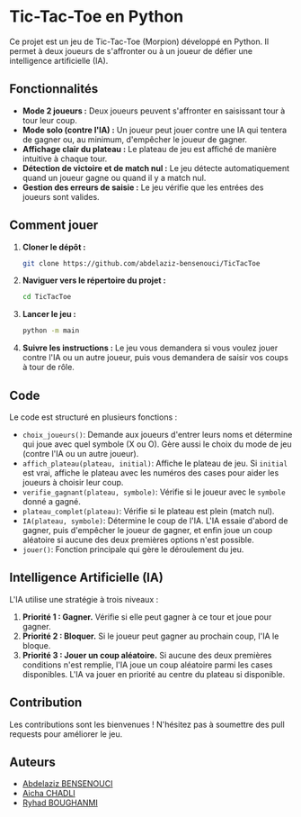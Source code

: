 # Tic-Tac-Toe en Python

Ce projet est un jeu de Tic-Tac-Toe (Morpion) développé en Python. Il permet à deux joueurs de s'affronter ou à un joueur de défier une intelligence artificielle (IA).

## Fonctionnalités

*   **Mode 2 joueurs :** Deux joueurs peuvent s'affronter en saisissant tour à tour leur coup.
*   **Mode solo (contre l'IA) :** Un joueur peut jouer contre une IA qui tentera de gagner ou, au minimum, d'empêcher le joueur de gagner.
*   **Affichage clair du plateau :** Le plateau de jeu est affiché de manière intuitive à chaque tour.
*   **Détection de victoire et de match nul :** Le jeu détecte automatiquement quand un joueur gagne ou quand il y a match nul.
*   **Gestion des erreurs de saisie :** Le jeu vérifie que les entrées des joueurs sont valides.

## Comment jouer

1.  **Cloner le dépôt :**
    ```bash
    git clone https://github.com/abdelaziz-bensenouci/TicTacToe
    ```
2.  **Naviguer vers le répertoire du projet :**
    ```bash
    cd TicTacToe
    ```
3.  **Lancer le jeu :**
    ```bash
    python -m main
    ```
4.  **Suivre les instructions :** Le jeu vous demandera si vous voulez jouer contre l'IA ou un autre joueur, puis vous demandera de saisir vos coups à tour de rôle.

## Code

Le code est structuré en plusieurs fonctions :

*   `choix_joueurs()`: Demande aux joueurs d'entrer leurs noms et détermine qui joue avec quel symbole (X ou O). Gère aussi le choix du mode de jeu (contre l'IA ou un autre joueur).
*   `affich_plateau(plateau, initial)`: Affiche le plateau de jeu. Si `initial` est vrai, affiche le plateau avec les numéros des cases pour aider les joueurs à choisir leur coup.
*   `verifie_gagnant(plateau, symbole)`: Vérifie si le joueur avec le `symbole` donné a gagné.
*   `plateau_complet(plateau)`: Vérifie si le plateau est plein (match nul).
*   `IA(plateau, symbole)`: Détermine le coup de l'IA. L'IA essaie d'abord de gagner, puis d'empêcher le joueur de gagner, et enfin joue un coup aléatoire si aucune des deux premières options n'est possible.
*   `jouer()`: Fonction principale qui gère le déroulement du jeu.

## Intelligence Artificielle (IA)

L'IA utilise une stratégie à trois niveaux :

1.  **Priorité 1 : Gagner.** Vérifie si elle peut gagner à ce tour et joue pour gagner.
2.  **Priorité 2 : Bloquer.** Si le joueur peut gagner au prochain coup, l'IA le bloque.
3.  **Priorité 3 : Jouer un coup aléatoire.** Si aucune des deux premières conditions n'est remplie, l'IA joue un coup aléatoire parmi les cases disponibles. L'IA va jouer en priorité au centre du plateau si disponible.

## Contribution

Les contributions sont les bienvenues ! N'hésitez pas à soumettre des pull requests pour améliorer le jeu.

## Auteurs

*   [Abdelaziz BENSENOUCI](https://github.com/abdelaziz-bensenouci)
*   [Aicha CHADLI](https://github.com/aicha-chadli)
*   [Ryhad BOUGHANMI](https://github.com/ryhad-boughanmi)
